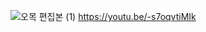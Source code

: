 ![오목 편집본 (1)](https://github.com/JYH96/C_Project/assets/143565474/6708904e-b859-41b7-8fcd-7e5b666d6c79)
https://youtu.be/-s7oqvtiMIk
